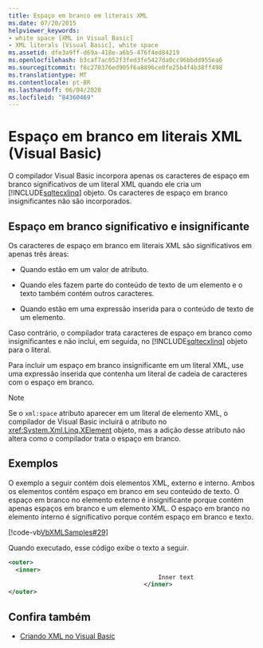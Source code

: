 ```yaml
---
title: Espaço em branco em literais XML
ms.date: 07/20/2015
helpviewer_keywords:
- white space [XML in Visual Basic]
- XML literals [Visual Basic], white space
ms.assetid: dfe3a9ff-d69a-418e-a6b5-476f4ed84219
ms.openlocfilehash: b3caf7ac052f3fed3fe5427da0cc96bbdd955ea6
ms.sourcegitcommit: f8c270376ed905f6a8896ce0fe25b4f4b38ff498
ms.translationtype: MT
ms.contentlocale: pt-BR
ms.lasthandoff: 06/04/2020
ms.locfileid: "84360469"
---
```

# <a name="white-space-in-xml-literals-visual-basic"></a>Espaço em branco em literais XML (Visual Basic)
O compilador Visual Basic incorpora apenas os caracteres de espaço em branco significativos de um literal XML quando ele cria um [!INCLUDE[sqltecxlinq](~/includes/sqltecxlinq-md.md)] objeto. Os caracteres de espaço em branco insignificantes não são incorporados.  
  
## <a name="significant-and-insignificant-white-space"></a>Espaço em branco significativo e insignificante  
 Os caracteres de espaço em branco em literais XML são significativos em apenas três áreas:  
  
- Quando estão em um valor de atributo.  
  
- Quando eles fazem parte do conteúdo de texto de um elemento e o texto também contém outros caracteres.  
  
- Quando estão em uma expressão inserida para o conteúdo de texto de um elemento.  
  
 Caso contrário, o compilador trata caracteres de espaço em branco como insignificantes e não inclui, em seguida, no [!INCLUDE[sqltecxlinq](~/includes/sqltecxlinq-md.md)] objeto para o literal.  
  
 Para incluir um espaço em branco insignificante em um literal XML, use uma expressão inserida que contenha um literal de cadeia de caracteres com o espaço em branco.  
  
> [!NOTE]
> Se o `xml:space` atributo aparecer em um literal de elemento XML, o compilador de Visual Basic incluirá o atributo no <xref:System.Xml.Linq.XElement> objeto, mas a adição desse atributo não altera como o compilador trata o espaço em branco.  
  
## <a name="examples"></a>Exemplos  
 O exemplo a seguir contém dois elementos XML, externo e interno. Ambos os elementos contêm espaço em branco em seu conteúdo de texto. O espaço em branco no elemento externo é insignificante porque contém apenas espaços em branco e um elemento XML. O espaço em branco no elemento interno é significativo porque contém espaço em branco e texto.  
  
 [!code-vb[VbXMLSamples#29](~/samples/snippets/visualbasic/VS_Snippets_VBCSharp/VbXMLSamples/VB/XMLSamples13.vb#29)]  
  
 Quando executado, esse código exibe o texto a seguir.  
  
```xml  
<outer>  
  <inner>  
                                          Inner text  
                                      </inner>  
</outer>  
```  
  
## <a name="see-also"></a>Confira também

- [Criando XML no Visual Basic](creating-xml.md)
